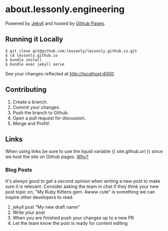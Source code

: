 # about.lessonly.engineering

Powered by [Jekyll](https://github.com/jekyll/jekyll) and hosted by [Github Pages](https://pages.github.com/).

## Running it Locally

    $ git clone git@github.com:lessonly/lessonly.github.io.git
    $ cd lessonly.github.io
    $ bundle install
    $ bundle exec jekyll serve

See your changes reflected at <http://localhost:4000>

## Contributing

1. Create a branch.
2. Commit your changes.
3. Push the branch to Github.
4. Open a pull request for discussion.
5. Merge and Profit!

## Links

When using links be sure to use the liquid variable {{ site.github.url }} since we host the site on Github pages. [Why?](https://jekyllrb.com/docs/github-pages/#project-page-url-structure)

### Blog Posts

It's always good to get a second opinion when writing a new post to make sure it is relevant. Consider asking the team in chat if they think your new post topic on, "My Ruby Kittens gem. Awww cute" is something we can inspire other developers to read.

1. jekyll post "My new draft name"
2. Write your post
3. When you are finished push your changes up to a new PR
4. Let the team know the post is ready for content editing

